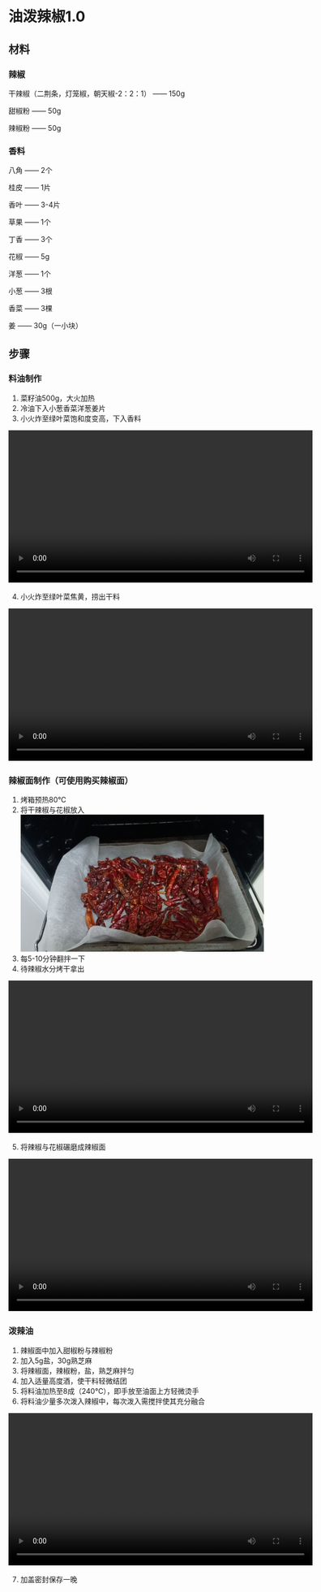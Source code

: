 # 油泼辣椒1.0

## 材料

### 辣椒

干辣椒（二荆条，灯笼椒，朝天椒-2：2：1） —— 150g

甜椒粉 —— 50g

辣椒粉 —— 50g

### 香料

八角 —— 2个

桂皮 —— 1片

香叶 —— 3-4片

草果 —— 1个

丁香 —— 3个

花椒 —— 5g

洋葱 —— 1个

小葱 —— 3根

香菜 —— 3棵

姜 —— 30g（一小块）

## 步骤

### 料油制作

1. 菜籽油500g，大火加热
2. 冷油下入小葱香菜洋葱姜片
3. 小火炸至绿叶菜饱和度变高，下入香料
<video width="600" controls>
  <source src="../Media/湿料.mp4" type="video/mp4">
</video>

4. 小火炸至绿叶菜焦黄，捞出干料
<video width="600" controls>
  <source src="../Media/干料.mp4" type="video/mp4">
</video>

### 辣椒面制作（可使用购买辣椒面）

1. 烤箱预热80℃
2. 将干辣椒与花椒放入![干辣椒](../Media/烤辣椒.jpg)
3. 每5-10分钟翻拌一下
4. 待辣椒水分烤干拿出
<video width="600" controls>
  <source src="../Media/辣椒状态.mp4" type="video/mp4">
</video>

5. 将辣椒与花椒碾磨成辣椒面
<video width="600" controls>
  <source src="../Media/辣椒面.jpg" type="video/mp4">
</video>

### 泼辣油

1. 辣椒面中加入甜椒粉与辣椒粉
2. 加入5g盐，30g熟芝麻
3. 将辣椒面，辣椒粉，盐，熟芝麻拌匀
4. 加入适量高度酒，使干料轻微结团
5. 将料油加热至8成（240℃），即手放至油面上方轻微烫手
6. 将料油少量多次泼入辣椒中，每次泼入需搅拌使其充分融合
<video width="600" controls>
  <source src="../Media/加入酒.mp4" type="video/mp4">
</video>

7. 加盖密封保存一晚
